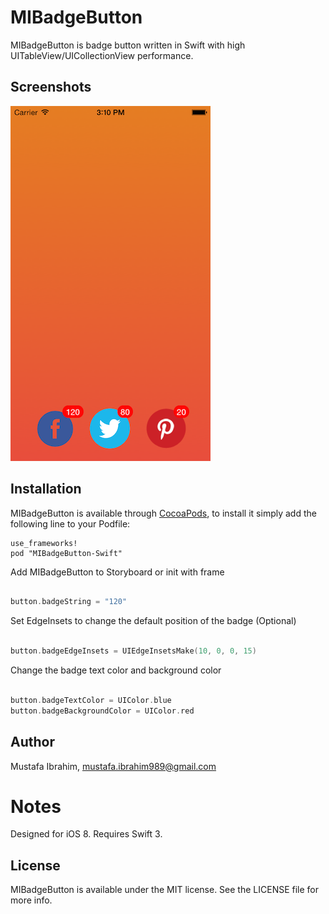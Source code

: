 # MIBadgeButton

MIBadgeButton is badge button written in Swift with high UITableView/UICollectionView performance.

## Screenshots

![alt tag](https://github.com/mustafaibrahim989/MIBadgeButton-Swift/blob/master/screenshot.png)

## Installation

MIBadgeButton is available through [CocoaPods](http://cocoapods.org), to install
it simply add the following line to your Podfile:
  
    use_frameworks!
    pod "MIBadgeButton-Swift"

Add MIBadgeButton to Storyboard or init with frame

```swift

button.badgeString = "120"

```

Set EdgeInsets to change the default position of the badge (Optional)

```swift

button.badgeEdgeInsets = UIEdgeInsetsMake(10, 0, 0, 15)

```

Change the badge text color and background color

```swift

button.badgeTextColor = UIColor.blue
button.badgeBackgroundColor = UIColor.red

```

## Author

Mustafa Ibrahim, mustafa.ibrahim989@gmail.com

Notes
============

Designed for iOS 8.
Requires Swift 3.

## License

MIBadgeButton is available under the MIT license. See the LICENSE file for more info.

